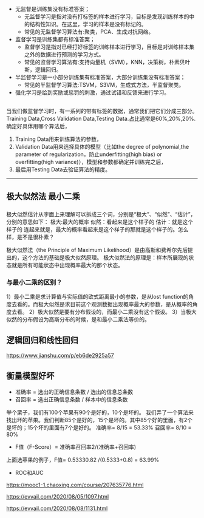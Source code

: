+ 无监督是训练集没有标准答案；
  + 无监督学习是指对没有打标签的样本进行学习，目标是发现训练样本的中的结构性知识。在这里，学习的样本是没有标记的。
  + 常见的无监督学习算法有:聚类，PCA、生成对抗网络。 
+ 监督学习是训练集都有标准答案；
  + 监督学习是指对已经打好标签的训练样本进行学习，目标是对训练样本集之外的数据进行预测的学习方式。
  + 常见的监督学习算法有:支持向量机（SVM），KNN，决策树，朴素贝叶斯，逻辑回归。
+ 半监督学习是一小部分训练集有标准答案，大部分训练集没有标准答案；
  + 常见的半监督学习算法:TSVM，S3VM，生成式方法，半监督聚类。
+ 强化学习是给到奖励或惩罚的刺激，通过试错和反馈来进行学习。

## 
当我们做监督学习时，有一系列的带有标签的数据，通常我们把它们分成三部分。Training Data,Cross Validation Data,Testing Data.占比通常是60%,20%,20%.
确定好具体用哪个算法后，
1. Training Data用来训练算法的参数，
2. Validation Data用来选择具体的模型（比如the degree of polynomial,the parameter of regularization，防止underfitting(high bias) or overfitting(high variance)），模型和参数都确定并训练完之后，
3. 最后用Testing Data去验证算法的精度。


----

## 极大似然法 最小二乘
### 
极大似然估计从字面上来理解可以拆成三个词，分别是“极大”、“似然”、“估计”，分别的意思如下：
极大:最大的概率
似然：看起来是这个样子的
估计：就是这个样子的
连起来就是，最大的概率看起来是这个样子的那就是这个样子的。怎么样，是不是很朴素？

极大似然法（the Principle of Maximum Likelihood）是由高斯和费希尔先后提出的，这个方法的基础是极大似然原理。
极大似然法的原理是：样本所展现的状态就是所有可能状态中出现概率最大的那个状态。

### 与最小二乘的区别？
1）最小二乘是求计算值与实际值的欧式距离最小的参数，是从lost function的角度去看的。而极大似然是求目前这个观测数据出现概率最大的参数，是从概率的角度去看。
2）极大似然是要有分布假设的，而最小二乘没有这个假设。
3）当极大似然的分布假设为高斯分布的时候，是和最小二乘法等价的。

## 逻辑回归和线性回归
https://www.jianshu.com/p/eb6de2925a57

## 衡量模型好坏
+ 准确率 = 选出的正确信息条数 / 选出的信息总条数
+ 召回率 = 选出正确信息条数 / 样本中的信息条数

举个栗子，我们有100个苹果有90个是好的，10个是坏的。
我们弄了一个算法来找出坏的苹果。我们判断85个是好的，15个是坏的。其中85个好的里面，有2个是坏的；15个坏的里面有7个是好的。
准确率= 8/15 = 53.33%
召回率= 8/10 = 80%

+ F值（F-Score）= 准确率召回率2/(准确率+召回率)

上面选苹果的例子，F值= 0.53330.82 /(0.5333+0.8) = 63.99%

+ ROC和AUC


https://mooc1-1.chaoxing.com/course/207635776.html


https://evvail.com/2020/08/05/1097.html

https://evvail.com/2020/08/08/1131.html

